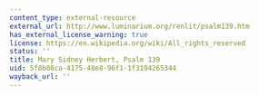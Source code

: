 ```yaml
---
content_type: external-resource
external_url: http://www.luminarium.org/renlit/psalm139.htm
has_external_license_warning: true
license: https://en.wikipedia.org/wiki/All_rights_reserved
status: ''
title: Mary Sidney Herbert, Psalm 139
uid: 5f8b08ca-4175-48e8-96f1-1f3194265344
wayback_url: ''
---
```

